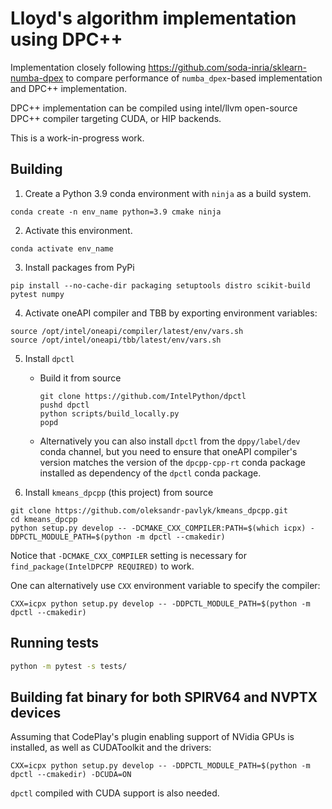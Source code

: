 # Lloyd's algorithm implementation using DPC++

Implementation closely following https://github.com/soda-inria/sklearn-numba-dpex to
compare performance of `numba_dpex`-based implementation and DPC++ implementation.

DPC++ implementation can be compiled using intel/llvm open-source DPC++ compiler
targeting CUDA, or HIP backends.

This is a work-in-progress work.

## Building


1. Create a Python 3.9 conda environment with `ninja` as a build system.

```shell
conda create -n env_name python=3.9 cmake ninja
```

2. Activate this environment.

```shell
conda activate env_name
```

3. Install packages from PyPi

```shell
pip install --no-cache-dir packaging setuptools distro scikit-build pytest numpy
```

4. Activate oneAPI compiler and TBB by exporting environment variables:

```shell
source /opt/intel/oneapi/compiler/latest/env/vars.sh
source /opt/intel/oneapi/tbb/latest/env/vars.sh
```

5. Install `dpctl`

   - Build it from source

        ```shell
        git clone https://github.com/IntelPython/dpctl
        pushd dpctl
        python scripts/build_locally.py
        popd
        ```

   - Alternatively you can also install `dpctl` from the `dppy/label/dev` conda channel,
   but you need to ensure that oneAPI compiler's version matches the version of the
   `dpcpp-cpp-rt` conda package installed as dependency of the `dpctl` conda package.

6. Install `kmeans_dpcpp` (this project) from source

```shell
git clone https://github.com/oleksandr-pavlyk/kmeans_dpcpp.git
cd kmeans_dpcpp
python setup.py develop -- -DCMAKE_CXX_COMPILER:PATH=$(which icpx) -DDPCTL_MODULE_PATH=$(python -m dpctl --cmakedir)
```

Notice that `-DCMAKE_CXX_COMPILER` setting is necessary for `find_package(IntelDPCPP REQUIRED)` to work.

One can alternatively use `CXX` environment variable to specify the compiler:

```shell
CXX=icpx python setup.py develop -- -DDPCTL_MODULE_PATH=$(python -m dpctl --cmakedir)
```

## Running tests

```bash
python -m pytest -s tests/
```


## Building fat binary for both SPIRV64 and NVPTX devices

Assuming that CodePlay's plugin enabling support of NVidia GPUs is installed, as well as CUDAToolkit
and the drivers:

```
CXX=icpx python setup.py develop -- -DDPCTL_MODULE_PATH=$(python -m dpctl --cmakedir) -DCUDA=ON
```

`dpctl` compiled with CUDA support is also needed.